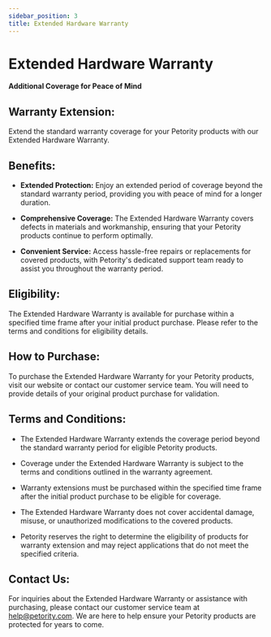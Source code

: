 ```yaml
---
sidebar_position: 3
title: Extended Hardware Warranty
---
```



# Extended Hardware Warranty

**Additional Coverage for Peace of Mind**

## Warranty Extension:

Extend the standard warranty coverage for your Petority products with our Extended Hardware Warranty.

## Benefits:

- **Extended Protection:** Enjoy an extended period of coverage beyond the standard warranty period, providing you with peace of mind for a longer duration.

- **Comprehensive Coverage:** The Extended Hardware Warranty covers defects in materials and workmanship, ensuring that your Petority products continue to perform optimally.

- **Convenient Service:** Access hassle-free repairs or replacements for covered products, with Petority's dedicated support team ready to assist you throughout the warranty period.

## Eligibility:

The Extended Hardware Warranty is available for purchase within a specified time frame after your initial product purchase. Please refer to the terms and conditions for eligibility details.

## How to Purchase:

To purchase the Extended Hardware Warranty for your Petority products, visit our website or contact our customer service team. You will need to provide details of your original product purchase for validation.

## Terms and Conditions:

- The Extended Hardware Warranty extends the coverage period beyond the standard warranty period for eligible Petority products.
  
- Coverage under the Extended Hardware Warranty is subject to the terms and conditions outlined in the warranty agreement.

- Warranty extensions must be purchased within the specified time frame after the initial product purchase to be eligible for coverage.

- The Extended Hardware Warranty does not cover accidental damage, misuse, or unauthorized modifications to the covered products.

- Petority reserves the right to determine the eligibility of products for warranty extension and may reject applications that do not meet the specified criteria.

## Contact Us:

For inquiries about the Extended Hardware Warranty or assistance with purchasing, please contact our customer service team at help@petority.com. We are here to help ensure your Petority products are protected for years to come.